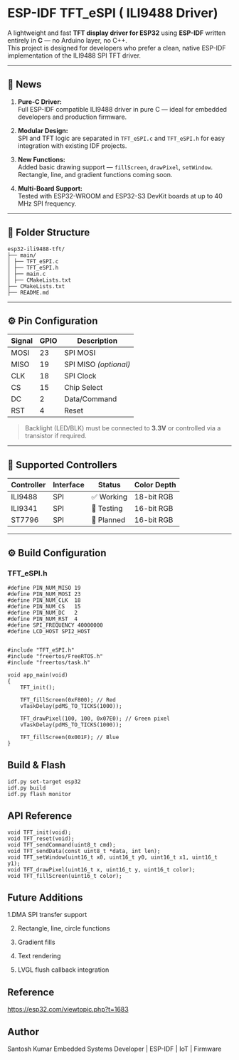 # ESP-IDF TFT_eSPI ( ILI9488 Driver)

A lightweight and fast **TFT display driver for ESP32** using **ESP-IDF** written entirely in **C** — no Arduino layer, no C++.  
This project is designed for developers who prefer a clean, native ESP-IDF implementation of the ILI9488 SPI TFT driver.

---

## 📢 News

1. **Pure-C Driver:**  
   Full ESP-IDF compatible ILI9488 driver in pure C — ideal for embedded developers and production firmware.

2. **Modular Design:**  
   SPI and TFT logic are separated in `TFT_eSPI.c` and `TFT_eSPI.h` for easy integration with existing IDF projects.

3. **New Functions:**  
   Added basic drawing support — `fillScreen`, `drawPixel`, `setWindow`.  
   Rectangle, line, and gradient functions coming soon.

4. **Multi-Board Support:**  
   Tested with ESP32-WROOM and ESP32-S3 DevKit boards at up to 40 MHz SPI frequency.

---

## 🧩 Folder Structure

```
esp32-ili9488-tft/
├── main/
│ ├── TFT_eSPI.c
│ ├── TFT_eSPI.h
│ ├── main.c
│ ├── CMakeLists.txt
├── CMakeLists.txt
├── README.md
```

---

## ⚙️ Pin Configuration

| Signal | GPIO | Description |
|--------|------|-------------|
| MOSI | 23 | SPI MOSI |
| MISO | 19 | SPI MISO *(optional)* |
| CLK  | 18 | SPI Clock |
| CS   | 15 | Chip Select |
| DC   | 2  | Data/Command |
| RST  | 4  | Reset |

> Backlight (LED/BLK) must be connected to **3.3V** or controlled via a transistor if required.

---

## 🧠 Supported Controllers

| Controller | Interface | Status | Color Depth |
|-------------|------------|----------|---------------|
| ILI9488 | SPI | ✅ Working | 18-bit RGB |
| ILI9341 | SPI | 🧪 Testing | 16-bit RGB |
| ST7796 | SPI | 🧩 Planned | 16-bit RGB |

---

## ⚙️ Build Configuration

### TFT_eSPI.h

```
#define PIN_NUM_MISO 19
#define PIN_NUM_MOSI 23
#define PIN_NUM_CLK  18
#define PIN_NUM_CS   15
#define PIN_NUM_DC   2
#define PIN_NUM_RST  4
#define SPI_FREQUENCY 40000000
#define LCD_HOST SPI2_HOST


#include "TFT_eSPI.h"
#include "freertos/FreeRTOS.h"
#include "freertos/task.h"

void app_main(void)
{
    TFT_init();

    TFT_fillScreen(0xF800); // Red
    vTaskDelay(pdMS_TO_TICKS(1000));

    TFT_drawPixel(100, 100, 0x07E0); // Green pixel
    vTaskDelay(pdMS_TO_TICKS(1000));

    TFT_fillScreen(0x001F); // Blue
}
```

## Build & Flash
```
idf.py set-target esp32
idf.py build
idf.py flash monitor
```

## API Reference
```
void TFT_init(void);
void TFT_reset(void);
void TFT_sendCommand(uint8_t cmd);
void TFT_sendData(const uint8_t *data, int len);
void TFT_setWindow(uint16_t x0, uint16_t y0, uint16_t x1, uint16_t y1);
void TFT_drawPixel(uint16_t x, uint16_t y, uint16_t color);
void TFT_fillScreen(uint16_t color);
```

## Future Additions

 1.DMA SPI transfer support
 
 2. Rectangle, line, circle functions
    
 4. Gradient fills
    
 6. Text rendering
    
 8. LVGL flush callback integration

 
## Reference 
https://esp32.com/viewtopic.php?t=1683


## Author

Santosh Kumar
Embedded Systems Developer | ESP-IDF | IoT | Firmware
